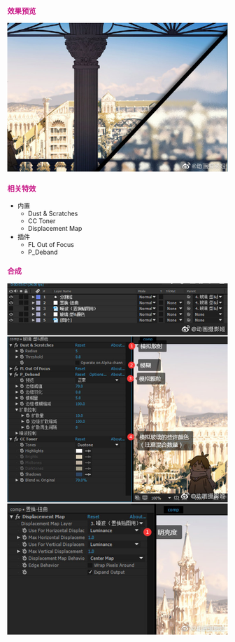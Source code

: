 ### <font color=#C71585> 效果预览 </font>   
![alt文本](amWiki/images/Ground_glass01.jpg)
### <font color=#C71585> 相关特效 </font>
* 内置  
  - Dust & Scratches  
  - CC Toner  
  - Displacement Map  
* 插件
  - FL Out of Focus  
  - P_Deband    


### <font color=#C71585> 合成 </font>
![alt文本](amWiki/images/Ground_glass02.jpg)   
![alt文本](amWiki/images/Ground_glass03.jpg)   
![alt文本](amWiki/images/Ground_glass04.jpg)   

